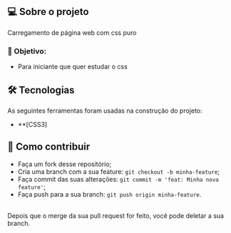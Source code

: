 ##  💻 Sobre o projeto <br/>

Carregamento de página web com css puro <br/>

### :memo: Objetivo: 

- Para iniciante que quer estudar o css

## 🛠 Tecnologias

As seguintes ferramentas foram usadas na construção do projeto:

- **[CSS3]

## 🤔 Como contribuir <br/>

- Faça um fork desse repositório; <br/>
- Cria uma branch com a sua feature: `git checkout -b minha-feature`;<br/>
- Faça commit das suas alterações: `git commit -m 'feat: Minha nova feature'`; <br/>
- Faça push para a sua branch: `git push origin minha-feature`.<br/>
<br/>
Depois que o merge da sua pull request for feito, você pode deletar a sua branch. <br/>
